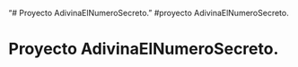 “# Proyecto AdivinaElNumeroSecreto.”
#proyecto AdivinaElNumeroSecreto.
# Proyecto AdivinaElNumeroSecreto.
